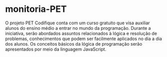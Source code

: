 # monitoria-PET
O projeto PET Codifique conta com um curso gratuito que visa auxiliar alunos do ensino médio a entrar no mundo da programação. Durante a iniciativa, serão abordados assuntos relacionados à lógica e resolução de problemas, conhecimentos que podem ser facilmente aplicados no dia a dia dos alunos. Os conceitos básicos da lógica de programação serão apresentados por meio da linguagem JavaScript.
